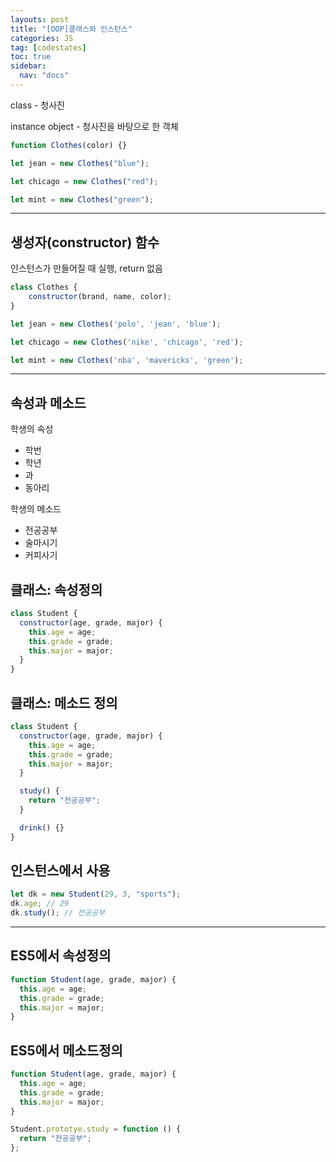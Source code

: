 ```yaml
---
layouts: post
title: "[OOP]클래스와 인스턴스"
categories: JS
tag: [codestates]
toc: true
sidebar:
  nav: "docs"
---
```


class - 청사진

instance object - 청사진을 바탕으로 한 객체

```js
function Clothes(color) {}

let jean = new Clothes("blue");

let chicago = new Clothes("red");

let mint = new Clothes("green");
```

---

## 생성자(constructor) 함수

인스턴스가 만들어질 때 실행, return 없음

```js
class Clothes {
    constructor(brand, name, color);
}

let jean = new Clothes('polo', 'jean', 'blue');

let chicago = new Clothes('nike', 'chicago', 'red');

let mint = new Clothes('nba', 'mavericks', 'green');
```

---

## 속성과 메소드

학생의 속성

- 학번
- 학년
- 과
- 동아리

학생의 메소드

- 전공공부
- 술마시기
- 커피사기

## 클래스: 속성정의

```js
class Student {
  constructor(age, grade, major) {
    this.age = age;
    this.grade = grade;
    this.major = major;
  }
}
```

## 클래스: 메소드 정의

```js
class Student {
  constructor(age, grade, major) {
    this.age = age;
    this.grade = grade;
    this.major = major;
  }

  study() {
    return "전공공부";
  }

  drink() {}
}
```

## 인스턴스에서 사용

```js
let dk = new Student(29, 3, "sports");
dk.age; // 29
dk.study(); // 전공공부
```

---

## ES5에서 속성정의

```js
function Student(age, grade, major) {
  this.age = age;
  this.grade = grade;
  this.major = major;
}
```

## ES5에서 메소드정의

```js
function Student(age, grade, major) {
  this.age = age;
  this.grade = grade;
  this.major = major;
}

Student.prototye.study = function () {
  return "전공공부";
};
```
